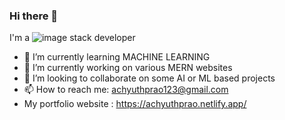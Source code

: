 ### Hi there 👋
I'm a 
![image](https://github.com/AchyuthPRao/AchyuthPRao/assets/108856697/6b784483-2ce0-460d-b39f-4dc0d143e0f6)
stack developer
- 🌱 I’m currently learning MACHINE LEARNING
- 🔭 I’m currently working on various MERN websites
- 👯 I’m looking to collaborate on some AI or ML based projects
- 📫 How to reach me: achyuthprao123@gmail.com
- My portfolio website : https://achyuthprao.netlify.app/


<!--
**AchyuthPRao/AchyuthPRao** is a ✨ _special_ ✨ repository because its `README.md` (this file) appears on your GitHub profile.

Here are some ideas to get you started:

- 🔭 I’m currently working on ...
- 🌱 I’m currently learning ...
- 👯 I’m looking to collaborate on ...
- 🤔 I’m looking for help with ...
- 💬 Ask me about ...
- 📫 How to reach me: ...
- 😄 Pronouns: ...
- ⚡ Fun fact: ...
-->
